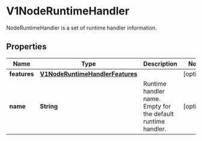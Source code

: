 

# V1NodeRuntimeHandler

NodeRuntimeHandler is a set of runtime handler information.

## Properties

| Name | Type | Description | Notes |
|------------ | ------------- | ------------- | -------------|
|**features** | [**V1NodeRuntimeHandlerFeatures**](V1NodeRuntimeHandlerFeatures.md) |  |  [optional] |
|**name** | **String** | Runtime handler name. Empty for the default runtime handler. |  [optional] |



